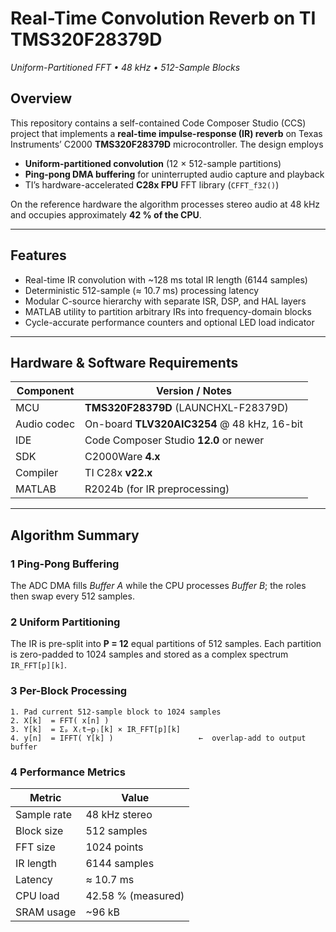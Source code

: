 # Real-Time Convolution Reverb on TI TMS320F28379D
_Uniform-Partitioned FFT • 48 kHz • 512-Sample Blocks_

## Overview
This repository contains a self-contained Code Composer Studio (CCS) project that implements a **real-time impulse-response (IR) reverb** on Texas Instruments’ C2000 **TMS320F28379D** microcontroller.  The design employs

* **Uniform-partitioned convolution** (12 × 512-sample partitions)
* **Ping-pong DMA buffering** for uninterrupted audio capture and playback
* TI’s hardware-accelerated **C28x FPU** FFT library (`CFFT_f32()`)

On the reference hardware the algorithm processes stereo audio at 48 kHz and occupies approximately **42 % of the CPU**.

---

## Features
* Real-time IR convolution with ~128 ms total IR length (6144 samples)
* Deterministic 512-sample (≈ 10.7 ms) processing latency
* Modular C-source hierarchy with separate ISR, DSP, and HAL layers
* MATLAB utility to partition arbitrary IRs into frequency-domain blocks
* Cycle-accurate performance counters and optional LED load indicator

---

## Hardware & Software Requirements
| Component | Version / Notes |
|-----------|-----------------|
| MCU | **TMS320F28379D** (LAUNCHXL-F28379D) |
| Audio codec | On-board **TLV320AIC3254** @ 48 kHz, 16-bit |
| IDE | Code Composer Studio **12.0** or newer |
| SDK | C2000Ware **4.x** |
| Compiler | TI C28x **v22.x** |
| MATLAB | R2024b (for IR preprocessing) |

---

## Algorithm Summary
### 1  Ping-Pong Buffering
The ADC DMA fills _Buffer A_ while the CPU processes _Buffer B_; the roles then swap every 512 samples.

### 2  Uniform Partitioning
The IR is pre-split into **P = 12** equal partitions of 512 samples.  Each partition is zero-padded to 1024 samples and stored as a complex spectrum `IR_FFT[p][k]`.

### 3  Per-Block Processing
```text
1. Pad current 512-sample block to 1024 samples
2. X[k]  = FFT( x[n] )
3. Y[k]  = Σₚ X₍t−p₎[k] × IR_FFT[p][k]
4. y[n]  = IFFT( Y[k] )                   ←  overlap-add to output buffer
```

### 4  Performance Metrics
| Metric | Value |
|--------|-------|
| Sample rate | 48 kHz stereo |
| Block size | 512 samples |
| FFT size | 1024 points |
| IR length | 6144 samples |
| Latency | ≈ 10.7 ms |
| CPU load | 42.58 % (measured) |
| SRAM usage | ~96 kB |
